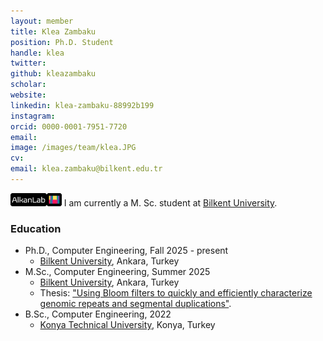 ```yaml
---
layout: member
title: Klea Zambaku
position: Ph.D. Student
handle: klea
twitter:
github: kleazambaku
scholar: 
website: 
linkedin: klea-zambaku-88992b199
instagram:
orcid: 0000-0001-7951-7720
email: 
image: /images/team/klea.JPG
cv: 
email: klea.zambaku@bilkent.edu.tr
---
```


<img style="height:1.5em" src="/images/team/KZ.png?raw=true"/> I am currently a M. Sc. student at [Bilkent University](http://www.cs.bilkent.edu.tr/).

### Education

- Ph.D., Computer Engineering, Fall 2025 - present 
  - [Bilkent University](http://www.cs.bilkent.edu.tr/), Ankara, Turkey
- M.Sc., Computer Engineering, Summer 2025 
  - [Bilkent University](http://www.cs.bilkent.edu.tr/), Ankara, Turkey 
  - Thesis:  ["Using Bloom filters to quickly and efficiently characterize genomic repeats and segmental duplications"]().
- B.Sc., Computer Engineering, 2022
  - [Konya Technical University](https://www.ktun.edu.tr/en/Birim/Hakkimizda?brm=7mL9IUtl9lsvYJ1yQpEWVw%3D%3D), Konya, Turkey



